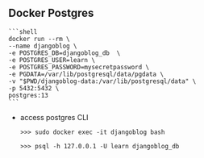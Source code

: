 ## Docker Postgres
    ```shell
    docker run --rm \
    --name djangoblog \
    -e POSTGRES_DB=djangoblog_db  \
    -e POSTGRES_USER=learn \
    -e POSTGRES_PASSWORD=mysecretpassword \
    -e PGDATA=/var/lib/postgresql/data/pgdata \
    -v "$PWD/djangoblog-data:/var/lib/postgresql/data" \
    -p 5432:5432 \
    postgres:13
    ```

- access postgres CLI
    ```
    >>> sudo docker exec -it djangoblog bash
    
    >>> psql -h 127.0.0.1 -U learn djangoblog_db
    ```